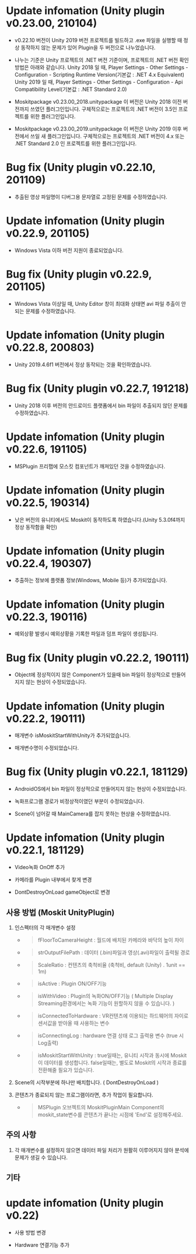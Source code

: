 # Update infomation (Unity plugin v0.23.00, 210104)

- v0.22.10 버전이 Unity 2019 버전 프로젝트를 빌드하고 .exe 파일을 실행할 때 정상 동작하지 않는 문제가 있어 Plugin을 두 버전으로 나누었습니다.
- 나누는 기준은 Unity 프로젝트의 .NET 버전 기준이며, 프로젝트의 .NET 버전 확인 방법은 아래와 같습니다.
  Unity 2018 일 때, Player Settings - Other Settings - Configuration - Scripting Runtime Version(기본값 : .NET 4.x Equivalent)
  Unity 2019 일 때, Player Settings - Other Settings - Configuration - Api Compatibility Level(기본값 : .NET Standard 2.0)
  
- Moskitpackage v0.23.00_2018.unitypackage
  이 버전은 Unity 2018 이전 버전까지 쓰였던 플러그인입니다. 
  구체적으로는 프로젝트의 .NET 버전이 3.5인 프로젝트를 위한 플러그인입니다.
- Moskitpackage v0.23.00_2019.unitypackage
  이 버전은 Unity 2019 이후 버전에서 쓰일 새 플러그인입니다.
  구체적으로는 프로젝트의 .NET 버전이 4.x 또는 .NET Standard 2.0 인 프로젝트를 위한 플러그인입니다.
  
# Bug fix (Unity plugin v0.22.10, 201109)

- 추출된 영상 파일명이 디버그용 문자열로 고정된 문제를 수정하였습니다.

# Update infomation (Unity plugin v0.22.9, 201105)

- Windows Vista 이하 버전 지원이 종료되었습니다.

# Bug fix (Unity plugin v0.22.9, 201105)

- Windows Vista 이상일 때, Unity Editor 창이 최대화 상태면 avi 파일 추출이 안되는 문제를 수정하였습니다.

# Update infomation (Unity plugin v0.22.8, 200803)

- Unity 2019.4.6f1 버전에서 정상 동작되는 것을 확인하였습니다.

# Bug fix (Unity plugin v0.22.7, 191218)

- Unity 2018 이후 버전의 안드로이드 플랫폼에서 bin 파일이 추출되지 않던 문제를 수정하였습니다.

# Update infomation (Unity plugin v0.22.6, 191105)

- MSPlugin 프리팹에 모스킷 컴포넌트가 깨져있던 것을 수정하였습니다.

# Update infomation (Unity plugin v0.22.5, 190314)

- 낮은 버전의 유니티에서도 Moskit이 동작하도록 하였습니다.(Unity 5.3.0f4까지 정상 동작함을 확인)

# Update infomation (Unity plugin v0.22.4, 190307)

- 추출하는 정보에 플랫폼 정보(Windows, Mobile 등)가 추가되었습니다.

# Update infomation (Unity plugin v0.22.3, 190116)

- 예외상황 발생시 예외상황을 기록한 파일과 덤프 파일이 생성됩니다.

# Bug fix (Unity plugin v0.22.2, 190111)

- Object에 정상적이지 않은 Component가 있을때 bin 파일이 정상적으로 만들어지지 않는 현상이 수정되었습니다.

# Update infomation (Unity plugin v0.22.2, 190111)

- 매개변수 isMoskitStartWithUnity가 추가되었습니다.

- 매개변수명이 수정되었습니다.

# Bug fix (Unity plugin v0.22.1, 181129)

- AndroidOS에서  bin 파일이 정상적으로 만들어지지 않는 현상이 수정되었습니다.

- 녹화프로그램 경로가 비정상적이였던 부분이 수정되었습니다.

- Scene이 넘어갈 때 MainCamera를 잡지 못하는 현상을 수정하였습니다.

# Update infomation (Unity plugin v0.22.1, 181129)

- Video녹화 OnOff 추가

- 카메라를 Plugin 내부에서 찾게 변경

- DontDestroyOnLoad gameObject로 변경

## 사용 방법 (Moskit UnityPlugin)

1. 인스펙터의 각 매개변수 설정
	
	* > fFloorToCameraHeight : 월드에 배치된 카메라와 바닥의 높이 차이

	* > strOutputFilePath : 데이터 (.bin)파일과 영상(.avi)파일이 출력될 경로

	* > ScaleRatio : 컨텐츠의 축척비율 (축척비, default (Unity) . 1unit == 1m)

	* > isActive : Plugin ON/OFF기능	

	* > isWithVideo : Plugin의 녹화ON/OFF기능 ( Multiple Display Streaming환경에서는 녹화 기능이 원할하지 않을 수 있습니다. )

	* > isConnectedToHardware : VR컨텐츠에 이용되는 하드웨어의 자이로센서값을 받아올 때 사용하는 변수

	* > isConnectingLog : hardware 연결 상태 로그 출력용 변수 (true 시 Log출력)
	
	* > isMoskitStartWithUnity : true일때는, 유니티 시작과 동시에 Moskit이 데이터를 생성합니다. 
	false일때는, 별도로 Moskit의 시작과 종료를 전환해줄 필요가 있습니다.
	

2. Scene의 시작부분에 하나만 배치합니다. ( DontDestroyOnLoad )

3. 콘텐츠가 종료되지 않는 프로그램이라면, 추가 작업이 필요합니다.

	* > MSPlugin 오브젝트의 MoskitPluginMain Component의 moskit_state변수를 콘텐츠가 끝나는 시점에 'End'로 설정해주세요.

## 주의 사항	

1. 각 매개변수를 설정하지 않으면 데이터 파일 처리가 원활히 이루어지지 않아 분석에 문제가 생길 수 있습니다.
 
## 기타

# update infomation (Unity plugin v0.22)

- 사용 방법 변경 

- Hardware 연결기능 추가
